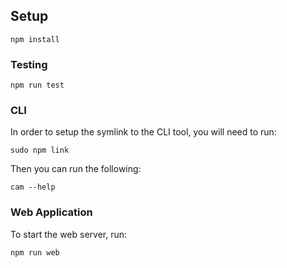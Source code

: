 ## Setup

```
npm install
```

### Testing

```
npm run test
```

### CLI

In order to setup the symlink to the CLI tool, you will need to run:

```
sudo npm link
```

Then you can run the following:

```
cam --help
```

### Web Application

To start the web server, run:

```
npm run web
```
